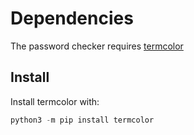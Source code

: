 # Dependencies

The password checker requires [termcolor](https://pypi.org/project/termcolor/)

## Install

Install termcolor with:

```python
python3 -m pip install termcolor
